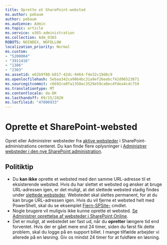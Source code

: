 ```yaml
---
title: Oprette et SharePoint-websted
ms.author: pebaum
author: pebaum
ms.audience: Admin
ms.topic: article
ms.service: o365-administration
ms.collection: Adm_O365
ROBOTS: NOINDEX, NOFOLLOW
localization_priority: Normal
ms.custom:
- "5200004"
- "3911416"
- "1386"
- "2303"
ms.assetid: e62b9f80-b017-42dc-9464-f4e32c19d6c9
ms.openlocfilehash: 5ebaa342ca9864bc31a9ef26eebcf42d96523871
ms.sourcegitcommit: c6692ce0fa1358ec3529e59ca0ecdfdea4cdc759
ms.translationtype: MT
ms.contentlocale: da-DK
ms.lasthandoff: 09/15/2020
ms.locfileid: "47806933"
---
```

# <a name="create-a-sharepoint-site"></a>Oprette et SharePoint-websted

Opret eller Administrer websteder fra [aktive websteder](https://admin.microsoft.com/sharepoint?page=sitemanagement&modern=true) i SharePoint-administrations centeret. Du kan finde flere oplysninger i [Administrer websteder i den nye SharePoint administration](https://docs.microsoft.com/sharepoint/manage-site-creation). 

## <a name="tips"></a>Politiktip

- Du **kan ikke** oprette et websted med den samme URL-adresse til et eksisterende websted. Hvis du har slettet et websted og ønsker at bruge URL-adressen igen, er det muligt, at det slettede websted stadig findes under [slettede websteder](https://admin.microsoft.com/sharepoint?page=recyclebin&modern=true). Webstedet skal slettes permanent, for at du kan bruge URL-adressen igen. Hvis du vil fjerne et websted helt med PowerShell, skal du se eksemplet [Fjern-SPSite-](https://docs.microsoft.com/sharepoint/manage-sites-in-new-admin-center#delete-a-site) cmdlet.
- Nogle brugere vil muligvis ikke kunne oprette et websted. [Se Administrer oprettelse af websteder i SharePoint Online](https://docs.microsoft.com/sharepoint/manage-site-creation).
- Det er muligt, at webstedet ser fast ud, når du **opretter** længere tid end forventet. Hvis der er gået mere end 24 timer, siden du først fik dette problem, skal du logge på en support billet. I mange tilfælde arbejder vi allerede på en løsning. Giv os mindst 24 timer for at fuldføre en løsning.
